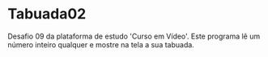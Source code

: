 # Tabuada02
Desafio 09 da plataforma de estudo 'Curso em Vídeo'. Este programa lê um número inteiro qualquer e mostre na tela a sua tabuada.
